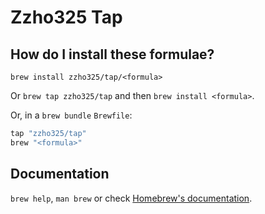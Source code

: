 # Zzho325 Tap

## How do I install these formulae?

`brew install zzho325/tap/<formula>`

Or `brew tap zzho325/tap` and then `brew install <formula>`.

Or, in a `brew bundle` `Brewfile`:

```ruby
tap "zzho325/tap"
brew "<formula>"
```

## Documentation

`brew help`, `man brew` or check [Homebrew's documentation](https://docs.brew.sh).
